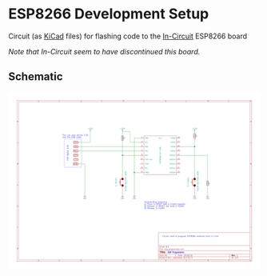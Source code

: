 # ESP8266 Development Setup


Circuit (as [KiCad](https://www.kicad.org/) files) for flashing code to the [In-Circuit](https://www.in-circuit.de/) ESP8266 board

*Note that In-Circuit seem to have discontinued this board.*

## Schematic

![Schematic](img/schematic.svg)


